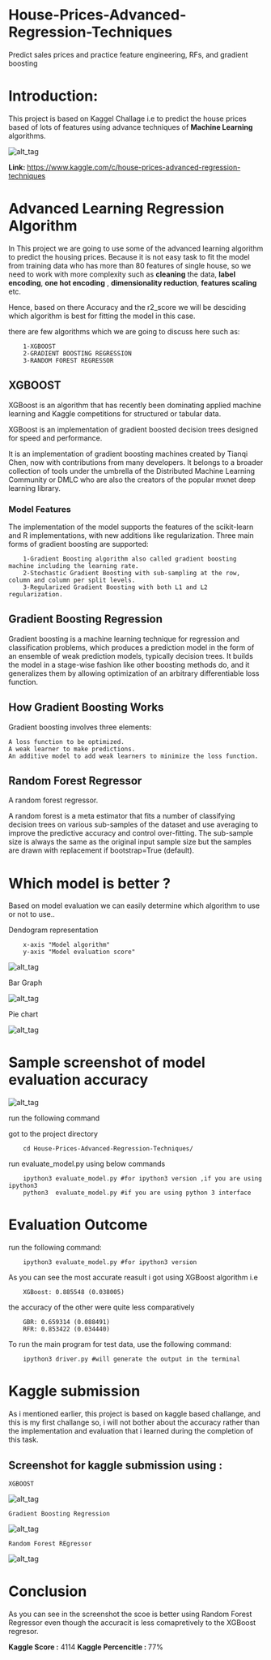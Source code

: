 # House-Prices-Advanced-Regression-Techniques

Predict sales prices and practice feature engineering, RFs, and gradient boosting

<b><h1>Introduction:</h1></b>

This project is based on Kaggel Challage i.e to predict the house prices based of lots of features  using advance techniques of <b>Machine Learning </b> algorithms.

![alt_tag](https://www.kdnuggets.com/wp-content/uploads/kaggle.jpg)

<b>Link: </b> https://www.kaggle.com/c/house-prices-advanced-regression-techniques

<b> <h1>Advanced Learning Regression Algorithm</h1> </b>

In This project we are going to use some of the advanced learning algorithm to predict the housing prices. Because it is not easy task to fit the model from training data who has more than 80 features of single house, so we need to work with more complexity such as <b>cleaning</b> the data, <b>label encoding</b>, <b>one hot encoding</b> , <b>dimensionality reduction</b>, <b>features scaling</b> etc.

Hence, based on there Accuracy and the r2_score we will be desciding which algorithm is best for fitting the model in this case.

there are few algorithms which we are going to discuss here such as:
		
		1-XGBOOST
		2-GRADIENT BOOSTING REGRESSION
		3-RANDOM FOREST REGRESSOR

## XGBOOST

XGBoost is an algorithm that has recently been dominating applied machine learning and Kaggle competitions for structured or tabular data.

XGBoost is an implementation of gradient boosted decision trees designed for speed and performance.

It is an implementation of gradient boosting machines created by Tianqi Chen, now with contributions from many developers. It belongs to a broader collection of tools under the umbrella of the Distributed Machine Learning Community or DMLC who are also the creators of the popular mxnet deep learning library.

### Model Features

The implementation of the model supports the features of the scikit-learn and R implementations, with new additions like regularization. Three main forms of gradient boosting are supported:

	
		1-Gradient Boosting algorithm also called gradient boosting machine including the learning rate.
		2-Stochastic Gradient Boosting with sub-sampling at the row, column and column per split levels.
		3-Regularized Gradient Boosting with both L1 and L2 regularization.

## Gradient Boosting Regression

Gradient boosting is a machine learning technique for regression and classification problems, which produces a prediction model in the form of an ensemble of weak prediction models, typically decision trees. It builds the model in a stage-wise fashion like other boosting methods do, and it generalizes them by allowing optimization of an arbitrary differentiable loss function.

## How Gradient Boosting Works

Gradient boosting involves three elements:

    A loss function to be optimized.
    A weak learner to make predictions.
    An additive model to add weak learners to minimize the loss function.


##  Random Forest Regressor

A random forest regressor.

A random forest is a meta estimator that fits a number of classifying decision trees on various sub-samples of the dataset and use averaging to improve the predictive accuracy and control over-fitting. The sub-sample size is always the same as the original input sample size but the samples are drawn with replacement if bootstrap=True (default).

	
# Which model is better ?

Based on model evaluation we can easily determine which algorithm to use or not to use..

Dendogram representation

		x-axis "Model algorithm"
		y-axis "Model evaluation score"	

![alt_tag](Dataset/Analysis/Figure_1.png)

Bar Graph

![alt_tag](Dataset/Analysis/Figure_2.png)

Pie chart

![alt_tag](Dataset/Analysis/Figure_3.png)


# Sample screenshot of model evaluation accuracy

![alt_tag](Dataset/Analysis/Figure_4.png)

run the following command

got to the project directory 

		cd House-Prices-Advanced-Regression-Techniques/

run evaluate_model.py using below commands

		ipython3 evaluate_model.py #for ipython3 version ,if you are using ipython3 
		python3  evaluate_model.py #if you are using python 3 interface

# Evaluation Outcome

run the following command:

		ipython3 evaluate_model.py #for ipython3 version


As you can see the most accurate reasult i got using XGBoost algorithm i.e 

		XGBoost: 0.885548 (0.038005)

the accuracy of the other were quite less comparatively

		GBR: 0.659314 (0.088491)
		RFR: 0.853422 (0.034440)

To run the main program for test data, use the following command:

		ipython3 driver.py #will generate the output in the terminal

# Kaggle submission 

As i mentioned earlier, this project is based on kaggle based challange, and this is my first challange so, i will not bother about the accuracy rather than the implementation and evaluation that i learned during the completion of this task.


## Screenshot for kaggle submission using :

	XGBOOST	

![alt_tag](Dataset/Analysis/Figure_5.png)

	Gradient Boosting Regression

![alt_tag](Dataset/Analysis/Figure_6.png)

	Random Forest REgressor

![alt_tag](Dataset/Analysis/Figure_7.png)



# Conclusion

As you can see in the screenshot the scoe is better using Random Forest Regressor even though the accuracit is less comapretively to the XGBoost regresor.

<B> Kaggle Score :</B> 4114
<B> Kaggle Percencitle : </B> 77%



